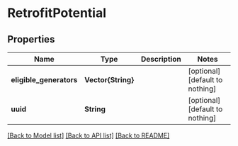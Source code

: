# RetrofitPotential


## Properties
Name | Type | Description | Notes
------------ | ------------- | ------------- | -------------
**eligible_generators** | **Vector{String}** |  | [optional] [default to nothing]
**uuid** | **String** |  | [optional] [default to nothing]


[[Back to Model list]](../README.md#models) [[Back to API list]](../README.md#api-endpoints) [[Back to README]](../README.md)


